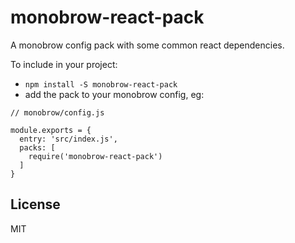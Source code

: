 # monobrow-react-pack

A monobrow config pack with some common react dependencies.

To include in your project:

- `npm install -S monobrow-react-pack`
- add the pack to your monobrow config, eg:

```
// monobrow/config.js

module.exports = {
  entry: 'src/index.js',
  packs: [
    require('monobrow-react-pack')
  ]
}
```

## License

MIT

